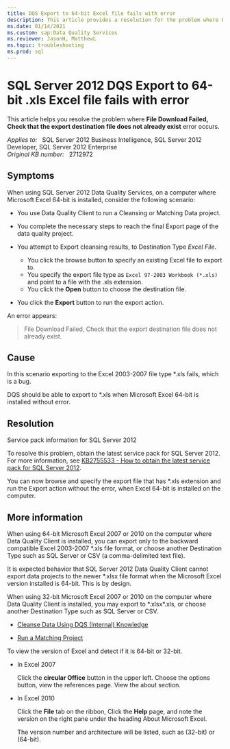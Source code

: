 ```yaml
---
title: DQS Export to 64-bit Excel file fails with error
description: This article provides a resolution for the problem where File Download Failed, Check that the export destination file does not already exist error occurs. 
ms.date: 01/14/2021
ms.custom: sap:Data Quality Services
ms.reviewer: JasonH, MatthewL
ms.topic: troubleshooting
ms.prod: sql 
---
```

# SQL Server 2012 DQS Export to 64-bit .xls Excel file fails with error

This article helps you resolve the problem where **File Download Failed, Check that the export destination file does not already exist** error occurs.

_Applies to:_ &nbsp; SQL Server 2012 Business Intelligence, SQL Server 2012 Developer, SQL Server 2012 Enterprise  
_Original KB number:_ &nbsp; 2712972

## Symptoms

When using SQL Server 2012 Data Quality Services, on a computer where Microsoft Excel 64-bit is installed, consider the following scenario:

- You use Data Quality Client to run a Cleansing or Matching Data project.

- You complete the necessary steps to reach the final Export page of the data quality project.

- You attempt to Export cleansing results, to Destination Type *Excel File*.

  - You click the browse button to specify an existing Excel file to export to.
  - You specify the export file type as `Excel 97-2003 Workbook (*.xls)` and point to a file with the .xls extension.
  - You click the **Open** button to choose the destination file.

- You click the **Export** button to run the export action.

An error appears:

> File Download Failed, Check that the export destination file does not already exist.

## Cause

In this scenario exporting to the Excel 2003-2007 file type *.xls fails, which is a bug.

DQS should be able to export to *.xls when Microsoft Excel 64-bit is installed without error.

## Resolution

Service pack information for SQL Server 2012

To resolve this problem, obtain the latest service pack for SQL Server 2012. For more information, see [KB2755533 - How to obtain the latest service pack for SQL Server 2012](https://support.microsoft.com/help/2755533).

You can now browse and specify the export file that has *.xls extension and run the Export action without the error, when Excel 64-bit is installed on the computer.

## More information

When using 64-bit Microsoft Excel 2007 or 2010 on the computer where Data Quality Client is installed, you can export only to the backward compatible Excel 2003-2007 *.xls file format, or choose another Destination Type such as SQL Server or CSV (a comma-delimited text file).

It is expected behavior that SQL Server 2012 Data Quality Client cannot export data projects to the newer *.xlsx file format when the Microsoft Excel version installed is 64-bit. This is by design.

When using 32-bit Microsoft Excel 2007 or 2010 on the computer where Data Quality Client is installed, you may export to \*.xlsx*.xls, or choose another Destination Type such as SQL Server or CSV.

- [Cleanse Data Using DQS (Internal) Knowledge](/previous-versions/sql/sql-server-2012/hh213061(v=sql.110))

- [Run a Matching Project](/previous-versions/sql/sql-server-2012/hh270289(v=sql.110))

To view the version of Excel and detect if it is 64-bit or 32-bit.

- In Excel 2007

  Click the **circular Office** button in the upper left. Choose the options button, view the references page. View the about section.

- In Excel 2010

  Click the **File** tab on the ribbon, Click the **Help** page, and note the version on the right pane under the heading About Microsoft Excel.

  The version number and architecture will be listed, such as (32-bit) or (64-bit).
